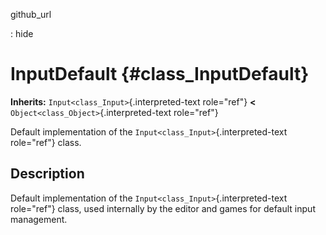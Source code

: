 github\_url

:   hide

InputDefault {#class_InputDefault}
============

**Inherits:** `Input<class_Input>`{.interpreted-text role="ref"} **\<**
`Object<class_Object>`{.interpreted-text role="ref"}

Default implementation of the `Input<class_Input>`{.interpreted-text
role="ref"} class.

Description
-----------

Default implementation of the `Input<class_Input>`{.interpreted-text
role="ref"} class, used internally by the editor and games for default
input management.
